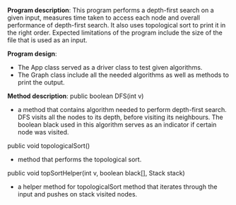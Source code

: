 **Program description**:
This program performs a depth-first search on a given input, measures time taken to access each node and overall performance of depth-first search. 
It also uses topological sort to print it in the right order. Expected limitations of the program include the size of the file that is used as an input. 

**Program design**:
- The App class served as a driver class to test given algorithms. 
- The Graph class include all the needed algorithms as well as methods to print the output. 

**Method description**:
public boolean DFS(int v) 
- a method that contains algorithm needed to perform depth-first search. DFS visits all the nodes to its depth, before visiting its neighbours. The boolean black used in this algorithm serves as an indicator if certain node was visited. 

public void topologicalSort()
- method that performs the topological sort. 

public void topSortHelper(int v, boolean black[], Stack stack)
- a helper method for topologicalSort method that iterates through the input and pushes on stack visited nodes. 


 

